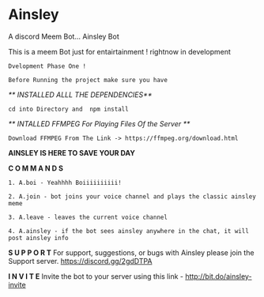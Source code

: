 # Ainsley
A discord Meem Bot... Ainsley Bot

This is a meem Bot just for entairtainment !
rightnow in development

` Dvelopment Phase One ! `

``Before Running the project make sure you have ``

_** INSTALLED ALLL THE DEPENDENCIES**_

`` cd into Directory and  npm install ``

_** INTALLED FFMPEG For Playing Files Of the Server **_

`` Download FFMPEG From The Link -> https://ffmpeg.org/download.html ``

**AINSLEY IS HERE TO SAVE YOUR DAY**

__**C O M M A N D S**__

```xl
1. A.boi - Yeahhhh Boiiiiiiiiii!

2. A.join - bot joins your voice channel and plays the classic ainsley meme

3. A.leave - leaves the current voice channel

4. A.ainsley - if the bot sees ainsley anywhere in the chat, it will post ainsley info
```

**S U P P O R T**
For support, suggestions, or bugs with Ainsley please join the Support server. https://discord.gg/2gdDTPA


**I N V I T E**
Invite the bot to your server using this link - http://bit.do/ainsley-invite
